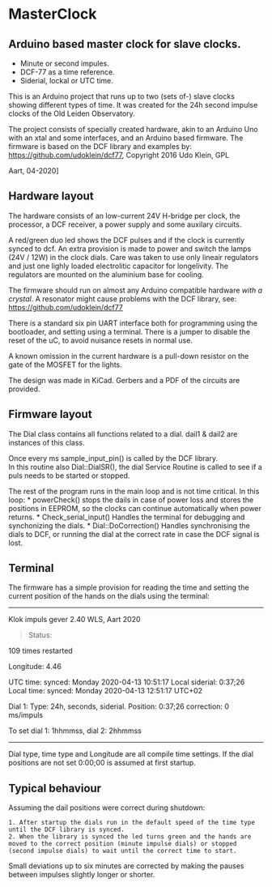 MasterClock
===========

Arduino based master clock for slave clocks. 
--------------------------------------------

* Minute or second impules. 
* DCF-77 as a time reference. 
* Siderial, lockal or UTC time. 

This is an Arduino project that runs up to two (sets of-) slave clocks showing different types of time. It was created for the 24h second impulse clocks of the Old Leiden Observatory. 

The project consists of specially created hardware, akin to an Arduino Uno with an xtal and some interfaces, and an Arduino based firmware. The firmware is based on the DCF library and examples by: https://github.com/udoklein/dcf77, Copyright 2016 Udo Klein, GPL

Aart, 04-2020]


Hardware layout
---------------

The hardware consists of an low-current 24V H-bridge per clock, the processor, a DCF receiver, a power supply and some auxilary circuits. 

A red/green duo led shows the DCF pulses and if the clock is currently synced to dcf. An extra provision is made to power and switch the lamps (24V / 12W) in the clock dials. Care was taken to use only lineair regulators and just one lighly loaded electrolitic capacitor for longelivity. The regulators are mounted on the aluminium base for cooling. 

The firmware should run on almost any Arduino compatible hardware _with a crystal_. A resonator might cause problems with the DCF library, see: https://github.com/udoklein/dcf77 

There is a standard six pin UART interface both for programming using the bootloader, and setting using a terminal. There is a jumper to disable the reset of the uC, to avoid nuisance resets in normal use. 

A known omission in the current hardware is a pull-down resistor on the gate of the MOSFET for the lights. 

The design was made in KiCad. Gerbers and a PDF of the circuits are provided.  


Firmware layout
---------------

The Dial class contains all functions related to a dial. 
dail1 & dail2 are instances of this class. 

Once every ms sample_input_pin() is called by the DCF library.   
In this routine also Dial::DialSR(), the dial Service Routine is called to see if a puls needs to be started or stopped.   

The rest of the program runs in the main loop and is not time critical. In this loop: 
	* powerCheck() stops the dails in case of power loss and stores the positions in EEPROM, so the clocks can continue automatically when power returns. 
	* Check_serial_input() Handles the terminal for debugging and synchonizing the dials. 
	* Dial::DoCorrection() Handles synchronising the dials to DCF, or running the dial at the correct rate in case the DCF signal is lost. 

Terminal
--------

The firmware has a simple provision for reading the time and setting the current position of the hands on the dials using the terminal:

---

Klok impuls gever 2.40 WLS, Aart 2020
> Status: 

109 times restarted

Longitude: 4.46

UTC time:       synced: Monday    2020-04-13 10:51:17 
Local siderial: 0:37;26 
Local time:     synced: Monday    2020-04-13 12:51:17 UTC+02


Dial 1: Type: 24h, seconds, siderial. Position: 0:37;26 correction: 0 ms/impuls

To set dial 1: 1hhmmss, dial 2: 2hhmmss


---

Dial type, time type and Longitude are all compile time settings. If the dial positions are not set 0:00;00 is assumed at first startup. 


Typical behaviour
-----------------

Assuming the dail positions were correct during shutdown: 

	1. After startup the dials run in the default speed of the time type until the DCF library is synced.  
	2. When the library is synced the led turns green and the hands are moved to the correct position (minute impulse dials) or stopped (second impulse dials) to wait until the correct time to start. 

Small deviations up to six minutes are corrected by making the pauses between impulses slightly longer or shorter. 





 


